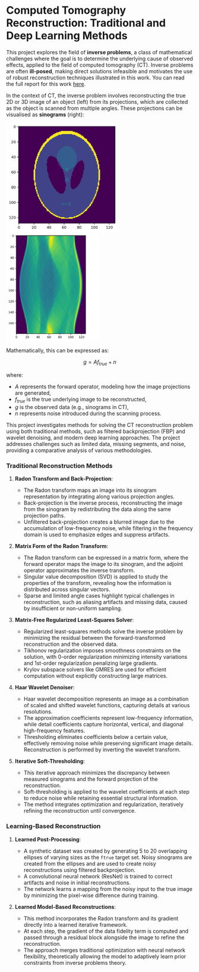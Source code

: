 # Computed Tomography Reconstruction: Traditional and Deep Learning Methods

This project explores the field of **inverse problems**, a class of mathematical challenges where the goal is to determine the underlying cause of observed effects, applied to the field of computed tomography (CT). Inverse problems are often **ill-posed**, making direct solutions infeasible and motivates the use of robust reconstruction techniques illustrated in this work. You can read the full report for this work [here](https://github.com/imanfs/inverse-problems-CT-scans/blob/master/report.pdf).

In the context of CT, the inverse problem involves reconstructing the true 2D or 3D image of an object (left) from its projections, which are collected as the object is scanned from multiple angles. These projections can be visualised as **sinograms** (right):

<img src="figs/1a.png" alt="True underlying CT image" width="300">  <img src="figs/1b.png" alt="Observed sinogram" width="250">

Mathematically, this can be expressed as:

$$g = Af_{true} + n$$

where:
- $A$ represents the forward operator, modeling how the image projections are generated,
- $f_{true}$ is the true underlying image to be reconstructed,
- $g$ is the observed data (e.g., sinograms in CT),
- $n$ represents noise introduced during the scanning process.

This project investigates methods for solving the CT reconstruction problem using both traditional methods, such as filtered backprojection (FBP) and wavelet denoising, and modern deep learning approaches. The project addresses challenges such as limited data, missing segments, and noise, providing a comparative analysis of various methodologies.

### Traditional Reconstruction Methods
1. **Radon Transform and Back-Projection**:
   - The Radon transform maps an image into its sinogram representation by integrating along various projection angles.
   - Back-projection is the inverse process, reconstructing the image from the sinogram by redistributing the data along the same projection paths.
   - Unfiltered back-projection creates a blurred image due to the accumulation of low-frequency noise, while filtering in the frequency domain is used to emphasize edges and suppress artifacts.

2. **Matrix Form of the Radon Transform**:
   - The Radon transform can be expressed in a matrix form, where the forward operator maps the image to its sinogram, and the adjoint operator approximates the inverse transform.
   - Singular value decomposition (SVD) is applied to study the properties of the transform, revealing how the information is distributed across singular vectors.
   - Sparse and limited angle cases highlight typical challenges in reconstruction, such as aliasing artifacts and missing data, caused by insufficient or non-uniform sampling.

3. **Matrix-Free Regularized Least-Squares Solver**:
   - Regularized least-squares methods solve the inverse problem by minimizing the residual between the forward-transformed reconstruction and the observed data.
   - Tikhonov regularization imposes smoothness constraints on the solution, with 0-order regularization minimizing intensity variations and 1st-order regularization penalizing large gradients.
   - Krylov subspace solvers like GMRES are used for efficient computation without explicitly constructing large matrices.

4. **Haar Wavelet Denoiser**:
   - Haar wavelet decomposition represents an image as a combination of scaled and shifted wavelet functions, capturing details at various resolutions.
   - The approximation coefficients represent low-frequency information, while detail coefficients capture horizontal, vertical, and diagonal high-frequency features.
   - Thresholding eliminates coefficients below a certain value, effectively removing noise while preserving significant image details. Reconstruction is performed by inverting the wavelet transform.

5. **Iterative Soft-Thresholding**:
   - This iterative approach minimizes the discrepancy between measured sinograms and the forward projection of the reconstruction.
   - Soft-thresholding is applied to the wavelet coefficients at each step to reduce noise while retaining essential structural information.
   - The method integrates optimization and regularization, iteratively refining the reconstruction until convergence.

### Learning-Based Reconstruction
1. **Learned Post-Processing**:
   - A synthetic dataset was created by generating 5 to 20 overlapping ellipses of varying sizes as the `ftrue` target set. Noisy sinograms are created from the ellipses and are used to create noisy reconstructions using filtered backprojection.
   - A convolutional neural network (ResNet) is trained to correct artifacts and noise in initial reconstructions.
   - The network learns a mapping from the noisy input to the true image by minimizing the pixel-wise difference during training.

2. **Learned Model-Based Reconstructions**:
   - This method incorporates the Radon transform and its gradient directly into a learned iterative framework.
   - At each step, the gradient of the data fidelity term is computed and passed through a residual block alongside the image to refine the reconstruction.
   - The approach merges traditional optimization with neural network flexibility, theoretically allowing the model to adaptively learn prior constraints from inverse problems theory.
